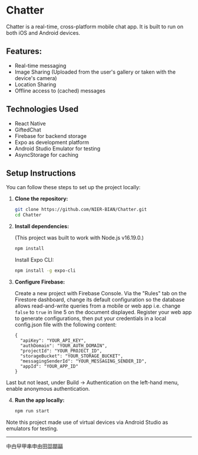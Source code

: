 # Chatter

Chatter is a real-time, cross-platform mobile chat app. It is built to run on both iOS and Android devices.

## Features:

- Real-time messaging
- Image Sharing (Uploaded from the user's gallery or taken with the device's camera)
- Location Sharing
- Offline access to (cached) messages

## Technologies Used

- React Native
- GiftedChat
- Firebase for backend storage
- Expo as development platform
- Android Studio Emulator for testing
- AsyncStorage for caching

## Setup Instructions

You can follow these steps to set up the project locally:

1. **Clone the repository:**

   ```bash
   git clone https://github.com/NIER-BIAN/Chatter.git
   cd Chatter
   ```

2. **Install dependencies:**

   (This project was built to work with Node.js v16.19.0.)

   ```bash
   npm install
   ```

   Install Expo CLI:

   ```bash
   npm install -g expo-cli
   ```

3. **Configure Firebase:**

   Create a new project with Firebase Console. Via the "Rules" tab on the Firestore dashboard, change its default configuration so the database allows read-and-write queries from a mobile or web app i.e. change `false` to `true` in line 5 on the document displayed. Register your web app to generate configurations, then put your credentials in  a local config.json file with the following content:
   
   ```
   {
     "apiKey": "YOUR_API_KEY",
     "authDomain": "YOUR_AUTH_DOMAIN",
     "projectId": "YOUR_PROJECT_ID",
     "storageBucket": "YOUR_STORAGE_BUCKET",
     "messagingSenderId": "YOUR_MESSAGING_SENDER_ID",
     "appId": "YOUR_APP_ID"
   }
   ```
  Last but not least, under Build → Authentication on the left-hand menu, enable anonymous authentication.
  
4. **Run the app locally:**
   ```bash
   npm run start
   ```

Note this project made use of virtual devices via Android Studio as emulators for testing.

---

中甴曱甲串申由田㗊𣊫㽬